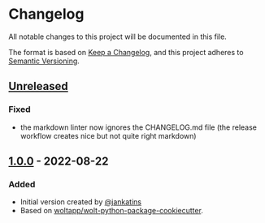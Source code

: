 # Changelog

All notable changes to this project will be documented in this file.

The format is based on [Keep a Changelog](https://keepachangelog.com/en/1.0.0/), and this project adheres
to [Semantic Versioning](https://semver.org/spec/v2.0.0.html).

## [Unreleased]
### Fixed
- the markdown linter now ignores the CHANGELOG.md file (the release workflow creates nice but not quite right markdown)

## [1.0.0] - 2022-08-22
### Added
- Initial version created by [@jankatins](https://github.com/jankatins)
- Based on [woltapp/wolt-python-package-cookiecutter](https://github.com/woltapp/wolt-python-package-cookiecutter).

[Unreleased]: https://github.com/jankatins/pr-workflow-example/compare/1.0.0...master
[1.0.0]: https://github.com/jankatins/pr-workflow-example/tree/1.0.0
